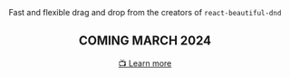 
<div align="center">
    Fast and flexible drag and drop from the creators of <code>react-beautiful-dnd</code>
    <h2>COMING MARCH 2024</h2>
    <a href="https://www.youtube.com/watch?v=5SQkOyzZLHM">📺 Learn more</a>
</div>